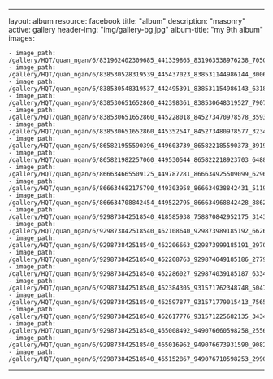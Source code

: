 
---
layout: album
resource: facebook
title: "album"
description: "masonry"
active: gallery
header-img: "img/gallery-bg.jpg"
album-title: "my 9th album"
images:
    
    - image_path: /gallery/HQT/quan_ngan/6/831962402309685_441339865_831963538976238_7050469871241795901_n.jpg
    - image_path: /gallery/HQT/quan_ngan/6/838530528319539_445437023_838531144986144_3006994339136254057_n.jpg
    - image_path: /gallery/HQT/quan_ngan/6/838530548319537_442495391_838531154986143_6318448536445536278_n.jpg
    - image_path: /gallery/HQT/quan_ngan/6/838530651652860_442398361_838530648319527_7907905226730862567_n.jpg
    - image_path: /gallery/HQT/quan_ngan/6/838530651652860_445228018_845273470978578_359391412662504364_n.jpg
    - image_path: /gallery/HQT/quan_ngan/6/838530651652860_445352547_845273480978577_3234557105047281424_n.jpg
    - image_path: /gallery/HQT/quan_ngan/6/865821955590396_449603739_865822185590373_3919083055725442344_n.jpg
    - image_path: /gallery/HQT/quan_ngan/6/865821982257060_449530544_865822218923703_6488347585047418535_n.jpg
    - image_path: /gallery/HQT/quan_ngan/6/866634665509125_449787281_866634925509099_629688653324576868_n.jpg
    - image_path: /gallery/HQT/quan_ngan/6/866634682175790_449303958_866634938842431_5119899671537393541_n.jpg
    - image_path: /gallery/HQT/quan_ngan/6/866634708842454_449522795_866634968842428_8862296535158701689_n.jpg
    - image_path: /gallery/HQT/quan_ngan/6/929873842518540_418585938_758870842952175_3143233590192887695_n.jpg
    - image_path: /gallery/HQT/quan_ngan/6/929873842518540_462108640_929873989185192_6626001312734979321_n.jpg
    - image_path: /gallery/HQT/quan_ngan/6/929873842518540_462206663_929873999185191_2970039901025225922_n.jpg
    - image_path: /gallery/HQT/quan_ngan/6/929873842518540_462208763_929874049185186_2779223280415249902_n.jpg
    - image_path: /gallery/HQT/quan_ngan/6/929873842518540_462286027_929874039185187_633421822641142371_n.jpg
    - image_path: /gallery/HQT/quan_ngan/6/929873842518540_462384305_931571762348748_5047076541150926456_n.jpg
    - image_path: /gallery/HQT/quan_ngan/6/929873842518540_462597877_931571779015413_7565268545307578194_n.jpg
    - image_path: /gallery/HQT/quan_ngan/6/929873842518540_462617776_931571225682135_3434727700058606836_n.jpg
    - image_path: /gallery/HQT/quan_ngan/6/929873842518540_465008492_949076660598258_2556344727602314773_n.jpg
    - image_path: /gallery/HQT/quan_ngan/6/929873842518540_465016962_949076673931590_9082797691708580376_n.jpg
    - image_path: /gallery/HQT/quan_ngan/6/929873842518540_465152867_949076710598253_2990201844192140259_n.jpg
---